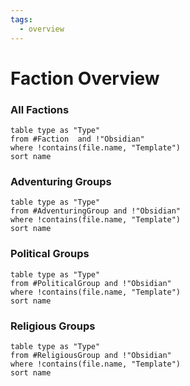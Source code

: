 ```yaml
---
tags:
  - overview
---
```

# Faction Overview
### All Factions
```dataview
table type as "Type"
from #Faction  and !"Obsidian"
where !contains(file.name, "Template")
sort name 
```

### Adventuring Groups
```dataview
table type as "Type"
from #AdventuringGroup and !"Obsidian"
where !contains(file.name, "Template")
sort name 
```

### Political Groups
```dataview
table type as "Type"
from #PoliticalGroup and !"Obsidian"
where !contains(file.name, "Template")
sort name 
```

### Religious Groups
```dataview
table type as "Type"
from #ReligiousGroup and !"Obsidian"
where !contains(file.name, "Template")
sort name 
```
